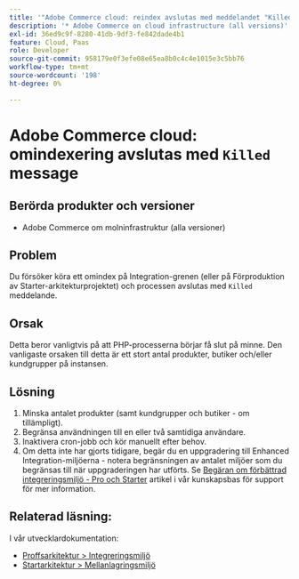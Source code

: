 ```yaml
---
title: '"Adobe Commerce cloud: reindex avslutas med meddelandet "Killed"'
description: '* Adobe Commerce on cloud infrastructure (all versions)'
exl-id: 36ed9c9f-8280-41db-9df3-fe842dade4b1
feature: Cloud, Paas
role: Developer
source-git-commit: 958179e0f3efe08e65ea8b0c4c4e1015e3c5bb76
workflow-type: tm+mt
source-wordcount: '198'
ht-degree: 0%

---
```


# Adobe Commerce cloud: omindexering avslutas med `Killed` message

## Berörda produkter och versioner

* Adobe Commerce om molninfrastruktur (alla versioner)

## Problem

Du försöker köra ett omindex på Integration-grenen (eller på Förproduktion av Starter-arkitekturprojektet) och processen avslutas med `Killed` meddelande.

## Orsak

Detta beror vanligtvis på att PHP-processerna börjar få slut på minne.
Den vanligaste orsaken till detta är ett stort antal produkter, butiker och/eller kundgrupper på instansen.

## Lösning

1. Minska antalet produkter (samt kundgrupper och butiker - om tillämpligt).
1. Begränsa användningen till en eller två samtidiga användare.
1. Inaktivera cron-jobb och kör manuellt efter behov.
1. Om detta inte har gjorts tidigare, begär du en uppgradering till Enhanced Integration-miljöerna - notera begränsningen av antalet miljöer som du begränsas till när uppgraderingen har utförts. Se [Begäran om förbättrad integreringsmiljö - Pro och Starter](/help/announcements/adobe-commerce-announcements/integration-environment-enhancement-request-pro-and-starter.md) artikel i vår kunskapsbas för support för mer information.

## Relaterad läsning:

I vår utvecklardokumentation:

* [Proffsarkitektur > Integreringsmiljö](https://devdocs.magento.com/cloud/architecture/pro-architecture.html#cloud-arch-int)
* [Startarkitektur > Mellanlagringsmiljö](https://devdocs.magento.com/cloud/architecture/starter-architecture.html#cloud-arch-stage)
